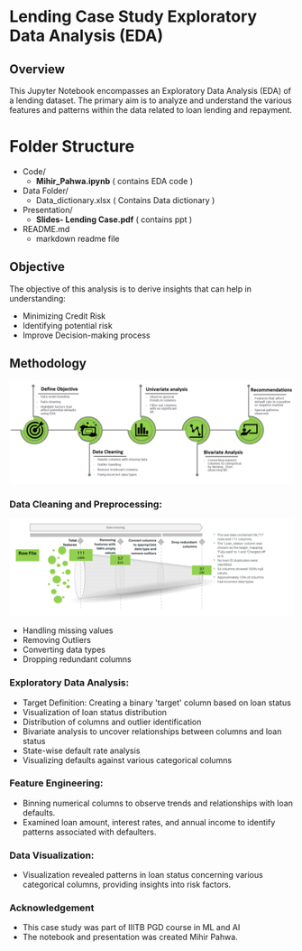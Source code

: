 # Lending Case Study Exploratory Data Analysis (EDA)

## Overview
This Jupyter Notebook encompasses an Exploratory Data Analysis (EDA) of a lending dataset. The primary aim is to analyze and understand the various features and patterns within the data related to loan lending and repayment.

# Folder Structure

- Code/
  - **Mihir_Pahwa.ipynb** ( contains EDA code )   
- Data Folder/
  - Data_dictionary.xlsx ( Contains Data dictionary ) 
- Presentation/
  - **Slides- Lending Case.pdf** ( contains ppt ) 
- README.md
  - markdown readme file 

## Objective
The objective of this analysis is to derive insights that can help in understanding:
- Minimizing Credit Risk
- Identifying potential risk 
- Improve Decision-making process

## Methodology
![EDA Process](presentation/EDA%20process%20image.png)
### Data Cleaning and Preprocessing:
![Data cleaning ](presentation/Data%20cleaning.png)

- Handling missing values
- Removing Outliers
- Converting data types
- Dropping redundant columns

### Exploratory Data Analysis:
- Target Definition: Creating a binary 'target' column based on loan status
- Visualization of loan status distribution
- Distribution of columns and outlier identification
- Bivariate analysis to uncover relationships between columns and loan status
- State-wise default rate analysis
- Visualizing defaults against various categorical columns

### Feature Engineering:
- Binning numerical columns to observe trends and relationships with loan defaults.
- Examined loan amount, interest rates, and annual income to identify patterns associated with defaulters.

### Data Visualization:
- Visualization revealed patterns in loan status concerning various categorical columns, providing insights into risk factors.

### Acknowledgement  
- This case study was part of IIITB PGD course in ML and AI
- The notebook and presentation was created Mihir Pahwa.  
